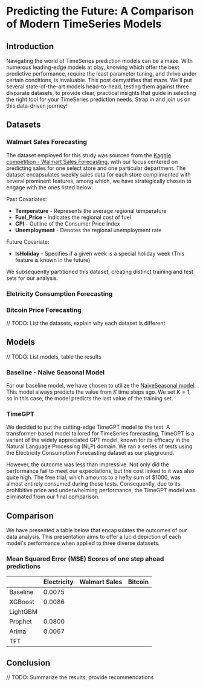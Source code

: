 # Predicting the Future: A Comparison of Modern TimeSeries Models

## Introduction

Navigating the world of TimeSeries prediction models can be a maze. With numerous leading-edge models at play, knowing which offer the best predictive performance, require the least parameter tuning, and thrive under certain conditions, is invaluable. This post demystifies that maze. We'll put several state-of-the-art models head-to-head, testing them against three disparate datasets, to provide clear, practical insights that guide in selecting the right tool for your TimeSeries prediction needs. Strap in and join us on this data-driven journey!

## Datasets

### Walmart Sales Forecasting

The dataset employed for this study was sourced from the [Kaggle competition - Walmart Sales Forecasting](https://www.kaggle.com/competitions/walmart-recruiting-store-sales-forecasting), with our focus centered on predicting sales for one select store and one particular department. The dataset encapsulates weekly sales data for each store complimented with several prominent features, among which, we have strategically chosen to engage with the ones listed below:

Past Covariates:

- **Temperature** - Represents the average regional temperature
- **Fuel_Price** - Indicates the regional cost of fuel
- **CPI** - Outline of the Consumer Price Index
- **Unemployment** - Denotes the regional unemployment rate

Future Covariate:

- **IsHoliday** - Specifies if a given week is a special holiday week (This feature is known in the future)

We subsequently partitioned this dataset, creating distinct training and test sets for our analysis.

### Eletricity Consumption Forecasting

### Bitcoin Price Forecasting

// TODO: List the datasets, explain why each dataset is different

## Models

// TODO: List models, table the results

### Baseline - Naive Seasonal Model

For our baseline model, we have chosen to utilize the [NaiveSeasonal model](https://unit8co.github.io/darts/generated_api/darts.models.forecasting.baselines.html#darts.models.forecasting.baselines.NaiveSeasonal). This model always predicts the value from $K$ time steps ago. We set $K=1$, so in this case, the model predicts the last value of the training set.

### TimeGPT

We decided to put the cutting-edge TimeGPT model to the test. A transformer-based model tailored for TimeSeries forecasting, TimeGPT is a variant of the widely appreciated GPT model, known for its efficacy in the Natural Language Processing (NLP) domain. We ran a series of tests using the Electricity Consumption Forecasting dataset as our playground.

However, the outcome was less than impressive. Not only did the performance fail to meet our expectations, but the cost linked to it was also quite high. The free trial, which amounts to a hefty sum of $1000, was almost entirely consumed during these tests. Consequently, due to its prohibitive price and underwhelming performance, the TimeGPT model was eliminated from our final comparison.

## Comparison

We have presented a table below that encapsulates the outcomes of our data analysis. This presentation aims to offer a lucid depiction of each model's performance when applied to three diverse datasets.

### Mean Squared Error (MSE) Scores of one step ahead predictions

|          | Electricity | Walmart Sales | Bitcoin |
| -------- | ----------- | ------------- | ------- |
| Baseline | 0.0075      |               |         |
| XGBoost  | 0.0086      |               |         |
| LightGBM |             |               |         |
| Prophet  | 0.0800      |               |         |
| Arima    | 0.0067      |               |         |
| TFT      |             |               |         |

## Conclusion

// TODO: Summarize the results, provide recommendations
